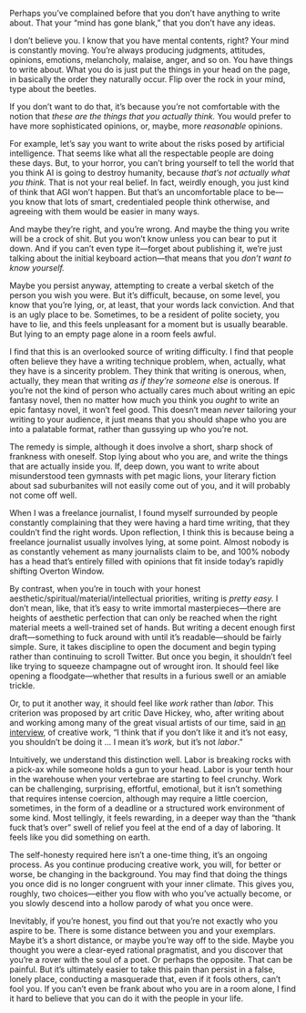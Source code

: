 Perhaps you’ve complained before that you don’t have anything to write about. That your “mind has gone blank,” that you don’t have any ideas.

I don’t believe you. I know that you have mental contents, right? Your mind is constantly moving. You’re always producing judgments, attitudes, opinions, emotions, melancholy, malaise, anger, and so on. You have things to write about. What you do is just put the things in your head on the page, in basically the order they naturally occur. Flip over the rock in your mind, type about the beetles.

If you don’t want to do that, it’s because you’re not comfortable with the notion that _these are the things that you actually think._ You would prefer to have more sophisticated opinions, or, maybe, more _reasonable_ opinions.

For example, let’s say you want to write about the risks posed by artificial intelligence. That seems like what all the respectable people are doing these days. But, to your horror, you can’t bring yourself to tell the world that you think AI is going to destroy humanity, because _that’s not actually what you think._ That is not your real belief. In fact, weirdly enough, you just kind of think that AGI won’t happen. But that’s an uncomfortable place to be—you know that lots of smart, credentialed people think otherwise, and agreeing with them would be easier in many ways.

And maybe they’re right, and you’re wrong. And maybe the thing you write will be a crock of shit. But you won’t know unless you can bear to put it down. And if you can’t even type it—forget about publishing it, we’re just talking about the initial keyboard action—that means that you _don’t want to know yourself._

Maybe you persist anyway, attempting to create a verbal sketch of the person you wish you were. But it’s difficult, because, on some level, you know that you’re lying, or, at least, that your words lack conviction. And that is an ugly place to be. Sometimes, to be a resident of polite society, you have to lie, and this feels unpleasant for a moment but is usually bearable. But lying to an empty page alone in a room feels awful.

I find that this is an overlooked source of writing difficulty. I find that people often believe they have a writing technique problem, when, actually, what they have is a sincerity problem. They think that writing is onerous, when, actually, they mean that writing _as if they’re someone else_ is onerous. If you’re not the kind of person who actually cares much about writing an epic fantasy novel, then no matter how much you think you _ought_ to write an epic fantasy novel, it won’t feel good. This doesn’t mean _never_ tailoring your writing to your audience, it just means that you should shape who you are into a palatable format, rather than gussying up who you’re not.

The remedy is simple, although it does involve a short, sharp shock of frankness with oneself. Stop lying about who you are, and write the things that are actually inside you. If, deep down, you want to write about misunderstood teen gymnasts with pet magic lions, your literary fiction about sad suburbanites will not easily come out of you, and it will probably not come off well.

When I was a freelance journalist, I found myself surrounded by people constantly complaining that they were having a hard time writing, that they couldn’t find the right words. Upon reflection, I think this is because being a freelance journalist usually involves lying, at some point. Almost nobody is as constantly vehement as many journalists claim to be, and 100% nobody has a head that’s entirely filled with opinions that fit inside today’s rapidly shifting Overton Window.

By contrast, when you’re in touch with your honest aesthetic/spiritual/material/intellectual priorities, writing is _pretty easy._ I don’t mean, like, that it’s easy to write immortal masterpieces—there are heights of aesthetic perfection that can only be reached when the right material meets a well-trained set of hands. But writing a decent enough first draft—something to fuck around with until it’s readable—should be fairly simple. Sure, it takes discipline to open the document and begin typing rather than continuing to scroll Twitter. But once you begin, it shouldn’t feel like trying to squeeze champagne out of wrought iron. It should feel like opening a floodgate—whether that results in a furious swell or an amiable trickle.

Or, to put it another way, it should feel like _work_ rather than _labor._ This criterion was proposed by art critic Dave Hickey, who, after writing about and working among many of the great visual artists of our time, said in [an interview](https://believermag.com/an-interview-with-dave-hickey/), of creative work, “I think that if you don’t like it and it’s not easy, you shouldn’t be doing it … I mean it’s _work,_ but it’s not _labor_.”

Intuitively, we understand this distinction well. Labor is breaking rocks with a pick-ax while someone holds a gun to your head. Labor is your tenth hour in the warehouse when your vertebrae are starting to feel crunchy. Work can be challenging, surprising, effortful, emotional, but it isn’t something that requires intense coercion, although may require a little coercion, sometimes, in the form of a deadline or a structured work environment of some kind. Most tellingly, it feels rewarding, in a deeper way than the “thank fuck that’s over” swell of relief you feel at the end of a day of laboring. It feels like you did something on earth.

The self-honesty required here isn’t a one-time thing, it’s an ongoing process. As you continue producing creative work, you will, for better or worse, be changing in the background. You may find that doing the things you once did is no longer congruent with your inner climate. This gives you, roughly, two choices—either you flow with who you’ve actually become, or you slowly descend into a hollow parody of what you once were.

Inevitably, if you’re honest, you find out that you’re not exactly who you aspire to be. There is some distance between you and your exemplars. Maybe it’s a short distance, or maybe you’re way off to the side. Maybe you thought you were a clear-eyed rational pragmatist, and you discover that you’re a rover with the soul of a poet. Or perhaps the opposite. That can be painful. But it’s ultimately easier to take this pain than persist in a false, lonely place, conducting a masquerade that, even if it fools others, can’t fool you. If you can’t even be frank about who you are in a room alone, I find it hard to believe that you can do it with the people in your life.